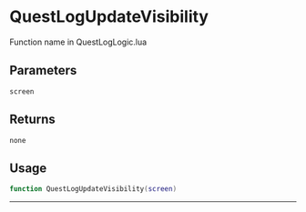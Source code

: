 # QuestLogUpdateVisibility
Function name in QuestLogLogic.lua
## Parameters
`screen`
## Returns
`none`
## Usage
```lua
function QuestLogUpdateVisibility(screen)
```
---
